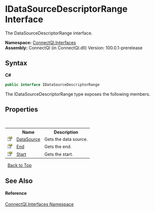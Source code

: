 # IDataSourceDescriptorRange Interface
 

The DataSourceDescriptorRange interface.

**Namespace:**&nbsp;<a href="N_ConnectQl_Interfaces">ConnectQl.Interfaces</a><br />**Assembly:**&nbsp;ConnectQl (in ConnectQl.dll) Version: 100.0.1-prerelease

## Syntax

**C#**<br />
``` C#
public interface IDataSourceDescriptorRange
```

The IDataSourceDescriptorRange type exposes the following members.


## Properties
&nbsp;<table><tr><th></th><th>Name</th><th>Description</th></tr><tr><td>![Public property](media/pubproperty.gif "Public property")</td><td><a href="P_ConnectQl_Interfaces_IDataSourceDescriptorRange_DataSource">DataSource</a></td><td>
Gets the data source.</td></tr><tr><td>![Public property](media/pubproperty.gif "Public property")</td><td><a href="P_ConnectQl_Interfaces_IDataSourceDescriptorRange_End">End</a></td><td>
Gets the end.</td></tr><tr><td>![Public property](media/pubproperty.gif "Public property")</td><td><a href="P_ConnectQl_Interfaces_IDataSourceDescriptorRange_Start">Start</a></td><td>
Gets the start.</td></tr></table>&nbsp;
<a href="#idatasourcedescriptorrange-interface">Back to Top</a>

## See Also


#### Reference
<a href="N_ConnectQl_Interfaces">ConnectQl.Interfaces Namespace</a><br />